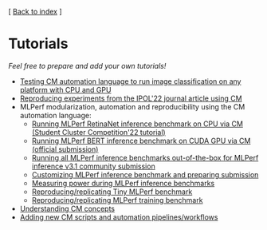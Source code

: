 [ [Back to index](../README.md) ]

# Tutorials

*Feel free to prepare and add your own tutorials!*

* [Testing CM automation language to run image classification on any platform with CPU and GPU](modular-image-classification.md)
* [Reproducing experiments from the IPOL'22 journal article using CM](reproduce-research-paper-ipol.md)
* MLPerf modularization, automation and reproducibility using the CM automation language:
  * [Running MLPerf RetinaNet inference benchmark on CPU via CM (Student Cluster Competition'22 tutorial)](sc22-scc-mlperf.md)
  * [Running MLPerf BERT inference benchmark on CUDA GPU via CM (official submission)](https://github.com/mlcommons/ck/blob/master/cm-mlops/challenge/optimize-mlperf-inference-v3.1-2023/docs/generate-bert-submission.md)
  * [Running all MLPerf inference benchmarks out-of-the-box for MLPerf inference v3.1 community submission](../../cm-mlops/challenge/optimize-mlperf-inference-v3.1-2023/README.md)
  * [Customizing MLPerf inference benchmark and preparing submission](mlperf-inference-submission.md)
  * [Measuring power during MLPerf inference benchmarks](mlperf-inference-power-measurement.md)
  * [Reproducing/replicating Tiny MLPerf benchmark](reproduce-mlperf-tiny.md)
  * [Reproducing/replicating MLPerf training benchmark](reproduce-mlperf-training.md)
* [Understanding CM concepts](concept.md)
* [Adding new CM scripts and automation pipelines/workflows](scripts.md)
